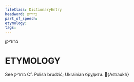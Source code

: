 ```yaml
---
fileClass: DictionaryEntry
headword: ברודיקן
part_of_speech: 
etymology: 
tags: 
---
```

ברודיקן

ETYMOLOGY
===========
See ברודיק
Cf. Polish brudzić; Ukrainian брудити.
{Astraukh}